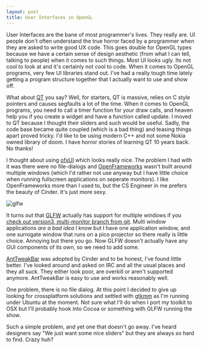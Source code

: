 ```yaml
---
layout: post
title: User Interfaces in OpenGL
---
```


User Interfaces are the bane of most programmer's lives. They really are. UI people don't often understand the true horror faced by a programmer when they are asked to write good UX code. This goes double for OpenGL types because we have a certain sense of design aesthetic (from what I can tell, talking to people) when it comes to such things. Most UI looks ugly. Its not cool to look at and it's certainly not cool to code. When it comes to OpenGL programs, very few UI libraries stand out. I've had a really tough time lately getting a program structure together that I actually want to use and show off. 

What about [QT](http://qt.nokia.com/products/) you say? Well, for starters, QT is massive, relies on C style pointers and causes segfaults a lot of the time. When it comes to OpenGL programs, you need to call a timer function for your draw calls, and heaven help you if you create a widget and have a function called update. I moved to QT because I thought their sliders and such would be useful. Sadly, the code base became quite coupled (which is a bad thing) and teasing things apart proved tricky. I'd like to be using modern C++ and not some Nokia owned library of doom. I have horror stories of learning QT 10 years back. No thanks!

I thought about using [ofxUI](https://github.com/rezaali/ofxUI) which looks really nice. The problem I had with it was there were no file-dialogs and [OpenFrameworks](http://www.openframeworks.cc) wasn't built around multiple windows (which I'd rather not use anyway but I have little choice when running fullscreen applications on seperate monitors). I like OpenFrameworks more than I used to, but the CS Engineer in me prefers the beauty of Cinder. It's just more sexy.

![glfw](http://www.glfw.org/screenshots/anttweakbar.png)

It turns out that [GLFW](http://www.glfw.org/) actually has support for multiple windows if you [check out version3, multi-monitor branch from git](https://github.com/elmindreda/glfw). Multi window applications *are a bad idea* I know but I have one application window, and one surrogate window that runs on a pico projector so there really is little choice. Annoying but there you go. Now GLFW doesn't actually have any GUI components of its own, so we need to add some.

[AntTweakBar](http://www.antisphere.com/Wiki/tools:anttweakbar) was adopted by Cinder and to be honest, I've found little better. I've looked around and asked on IRC and all the usual places and they all suck. They either look poor, are overkill or aren't supported anymore. AntTweakBar is easy to use and works reasonably well.

One problem, there is no file dialog. At this point I decided to give up looking for crossplatform solutions and settled with [gtkmm](http://www.gtkmm.org/en/) as I'm running under Ubuntu at the moment. Not sure what I'll do when I port my toolkit to OSX but I'll probably hook into Cocoa or something with GLFW running the show. 

Such a simple problem, and yet one that doesn't go away. I've heard designers say "We just want some nice sliders" but they are always so hard to find. Crazy huh? 